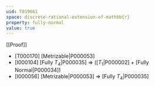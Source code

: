 ```yaml
---
uid: T019661
space: discrete-rational-extension-of-mathbb{r}
property: fully-normal
value: true
---
```

[[Proof]]

* [T000170] [Metrizable|P000053]
* [I000104] [Fully $T_4$|P000035] => ([$T_1$|P000002] + [Fully Normal|P000034])
* [I000056] [Metrizable|P000053] => [Fully $T_4$|P000035]

